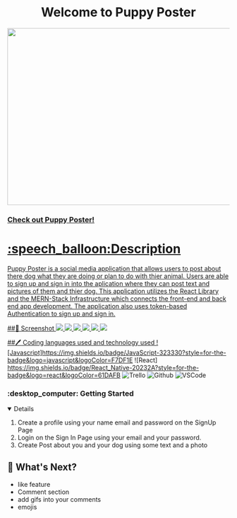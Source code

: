 <div id="header" align="center">
<h1>Welcome to Puppy Poster</h1>
<img src="https://image-ie.s3.eu-west-1.amazonaws.com/uploads/2020/08/27135057/Dog-memes.jpg" width="800" height="400">
</div>
<h3><a href="https://github.com/SeksiBoiDom/puppy-poster">Check out Puppy Poster!</h3>
<h1>:speech_balloon:Description</h1>
<p>Puppy Poster is a social media application that allows users to post about there dog what they are doing or plan to do with thier animal. Users are able to sign up and sign in into the aplication where they can post text and pictures of them and thier dog.
 This application utilizes the React Library and the MERN-Stack Infrastructure which connects the front-end and back end app development. The application also uses token-based Authentication to sign up and sign in.
</p>

##:camera_flash: Screenshot
<img src="https://i.imgur.com/23zLS47.png">
<img src="https://i.imgur.com/pB7e6W2.png">
<img src="https://i.imgur.com/bLmFYxA.png">
<img src="https://i.imgur.com/D0TiEpQ.png">
<img src="https://i.imgur.com/D0TiEpQ.png">
<img src="https://i.imgur.com/SmSG5rR.png">


##:pen: Coding languages used and technology used
![Javascript]https://img.shields.io/badge/JavaScript-323330?style=for-the-badge&logo=javascript&logoColor=F7DF1E
![React] https://img.shields.io/badge/React_Native-20232A?style=for-the-badge&logo=react&logoColor=61DAFB
![Trello](https://img.shields.io/badge/-Trello-05122A?style=flat&logo=trello)
![Github](https://img.shields.io/badge/-GitHub-05122A?style=flat&logo=github)
![VSCode](https://img.shields.io/badge/-VS_Code-05122A?style=flat&logo=visualstudio)

<h3> :desktop_computer: Getting Started</h3>
<details open>
<ol>
<li>Create a profile using your name email and password on the SignUp Page</li>
<li>Login on the Sign In Page using your email and your password.</li>
<li>Create Post about you and your dog using some text and a photo</li> 
</ol>
</details>

## :notebook: What's Next?
<ul>
<li>like feature</li>
<li>Comment section</li>
<li>add gifs into your comments</li>
<li>emojis</li>
</ul>